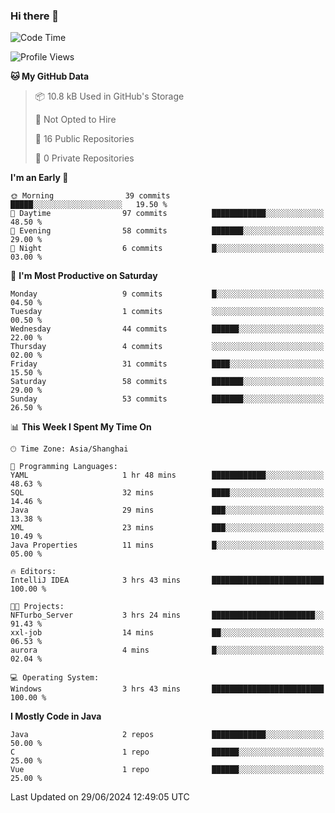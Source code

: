 ### Hi there 👋
<!--START_SECTION:waka-->
![Code Time](http://img.shields.io/badge/Code%20Time-376%20hrs%2044%20mins-blue)

![Profile Views](http://img.shields.io/badge/Profile%20Views-0-blue)

**🐱 My GitHub Data** 

> 📦 10.8 kB Used in GitHub's Storage 
 > 
> 🚫 Not Opted to Hire
 > 
> 📜 16 Public Repositories 
 > 
> 🔑 0 Private Repositories 
 > 
**I'm an Early 🐤** 

```text
🌞 Morning                39 commits          █████░░░░░░░░░░░░░░░░░░░░   19.50 % 
🌆 Daytime                97 commits          ████████████░░░░░░░░░░░░░   48.50 % 
🌃 Evening                58 commits          ███████░░░░░░░░░░░░░░░░░░   29.00 % 
🌙 Night                  6 commits           █░░░░░░░░░░░░░░░░░░░░░░░░   03.00 % 
```
📅 **I'm Most Productive on Saturday** 

```text
Monday                   9 commits           █░░░░░░░░░░░░░░░░░░░░░░░░   04.50 % 
Tuesday                  1 commits           ░░░░░░░░░░░░░░░░░░░░░░░░░   00.50 % 
Wednesday                44 commits          ██████░░░░░░░░░░░░░░░░░░░   22.00 % 
Thursday                 4 commits           ░░░░░░░░░░░░░░░░░░░░░░░░░   02.00 % 
Friday                   31 commits          ████░░░░░░░░░░░░░░░░░░░░░   15.50 % 
Saturday                 58 commits          ███████░░░░░░░░░░░░░░░░░░   29.00 % 
Sunday                   53 commits          ███████░░░░░░░░░░░░░░░░░░   26.50 % 
```


📊 **This Week I Spent My Time On** 

```text
🕑︎ Time Zone: Asia/Shanghai

💬 Programming Languages: 
YAML                     1 hr 48 mins        ████████████░░░░░░░░░░░░░   48.63 % 
SQL                      32 mins             ████░░░░░░░░░░░░░░░░░░░░░   14.46 % 
Java                     29 mins             ███░░░░░░░░░░░░░░░░░░░░░░   13.38 % 
XML                      23 mins             ███░░░░░░░░░░░░░░░░░░░░░░   10.49 % 
Java Properties          11 mins             █░░░░░░░░░░░░░░░░░░░░░░░░   05.00 % 

🔥 Editors: 
IntelliJ IDEA            3 hrs 43 mins       █████████████████████████   100.00 % 

🐱‍💻 Projects: 
NFTurbo_Server           3 hrs 24 mins       ███████████████████████░░   91.43 % 
xxl-job                  14 mins             ██░░░░░░░░░░░░░░░░░░░░░░░   06.53 % 
aurora                   4 mins              █░░░░░░░░░░░░░░░░░░░░░░░░   02.04 % 

💻 Operating System: 
Windows                  3 hrs 43 mins       █████████████████████████   100.00 % 
```

**I Mostly Code in Java** 

```text
Java                     2 repos             ████████████░░░░░░░░░░░░░   50.00 % 
C                        1 repo              ██████░░░░░░░░░░░░░░░░░░░   25.00 % 
Vue                      1 repo              ██████░░░░░░░░░░░░░░░░░░░   25.00 % 
```




 Last Updated on 29/06/2024 12:49:05 UTC
<!--END_SECTION:waka-->
<!--
**0Cherish/0Cherish** is a ✨ _special_ ✨ repository because its `README.md` (this file) appears on your GitHub profile.

Here are some ideas to get you started:

- 🔭 I’m currently working on ...
- 🌱 I’m currently learning ...
- 👯 I’m looking to collaborate on ...
- 🤔 I’m looking for help with ...
- 💬 Ask me about ...
- 📫 How to reach me: ...
- 😄 Pronouns: ...
- ⚡ Fun fact: ...
-->

